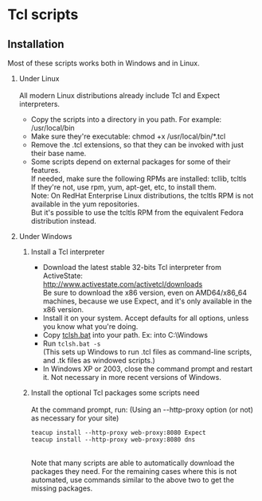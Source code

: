 # Tcl scripts

## Installation

Most of these scripts works both in Windows and in Linux. 

1. Under Linux  
   <br/>
   All modern Linux distributions already include Tcl and Expect interpreters.
   - Copy the scripts into a directory in you path. For example: /usr/local/bin
   - Make sure they're executable: chmod +x /usr/local/bin/*.tcl
   - Remove the .tcl extensions, so that they can be invoked with just their base name.
   - Some scripts depend on external packages for some of their features.  
     If needed, make sure the following RPMs are installed: tcllib, tcltls  
     If they're not, use rpm, yum, apt-get, etc, to install them.  
     Note: On RedHat Enterprise Linux distributions, the tcltls RPM is not available in the yum repositories.  
           But it's possible to use the tcltls RPM from the equivalent Fedora distribution instead.

2. Under Windows
   1. Install a Tcl interpreter
      - Download the latest stable 32-bits Tcl interpreter from ActiveState:  
        http://www.activestate.com/activetcl/downloads  
        Be sure to download the x86 version, even on AMD64/x86_64 machines, because we use Expect, and it's only available in the x86 version.
      - Install it on your system. Accept defaults for all options, unless you know what you're doing.
      - Copy [tclsh.bat](../Batch) into your path. Ex: into C:\Windows
      - Run `tclsh.bat -s`  
        (This sets up Windows to run .tcl files as command-line scripts, and .tk files as windowed scripts.)
      - In Windows XP or 2003, close the command prompt and restart it. Not necessary in more recent versions of Windows.

   2. Install the optional Tcl packages some scripts need  
      <br/>
      At the command prompt, run: (Using an --http-proxy option (or not) as necessary for your site)  
      ```
      teacup install --http-proxy web-proxy:8080 Expect  
      teacup install --http-proxy web-proxy:8080 dns
      ```  
      <br/>
      Note that many scripts are able to automatically download the packages they need.  
      For the remaining cases where this is not automated, use commands similar to the above two to get the missing packages.

